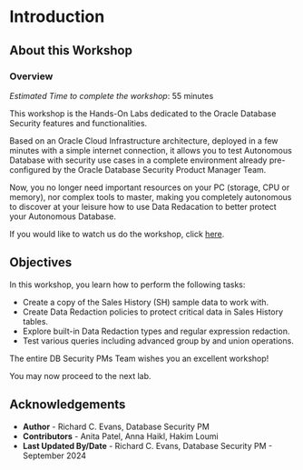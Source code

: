 # Introduction

## About this Workshop
### Overview
*Estimated Time to complete the workshop*: 55 minutes

This workshop is the Hands-On Labs dedicated to the Oracle Database Security features and functionalities.

Based on an Oracle Cloud Infrastructure architecture, deployed in a few minutes with a simple internet connection, it allows you to test Autonomous Database with security use cases in a complete environment already pre-configured by the Oracle Database Security Product Manager Team.

Now, you no longer need important resources on your PC (storage, CPU or memory), nor complex tools to master, making you completely autonomous to discover at your leisure how to use Data Redacation to better protect your Autonomous Database.

If you would like to watch us do the workshop, click [here](https://youtu.be/gouMOmKueQc).

## Objectives

In this workshop, you learn how to perform the following tasks:
- Create a copy of the Sales History (SH) sample data to work with.
- Create Data Redaction policies to protect critical data in Sales History tables.
- Explore built-in Data Redaction types and regular expression redaction.
- Test various queries including advanced group by and union operations.

The entire DB Security PMs Team wishes you an excellent workshop!

You may now proceed to the next lab.

## Acknowledgements
- **Author** - Richard C. Evans, Database Security PM
- **Contributors** - Anita Patel, Anna Haikl, Hakim Loumi
- **Last Updated By/Date** - Richard C. Evans, Database Security PM - September 2024
